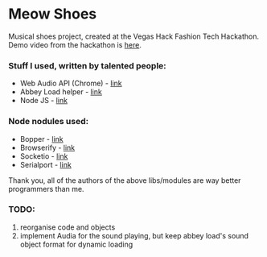 # Meow Shoes

Musical shoes project, created at the Vegas Hack Fashion Tech Hackathon.
Demo video from the hackathon is [here]("http://www.youtube.com/watch?v=1g3M6PILqqQ" "Meow Shoes Demo on Youtube").

### Stuff I used, written by talented people:
+ Web Audio API (Chrome) - [link]("http://chimera.labs.oreilly.com/books/1234000001552/ch01.html" "O'Reilly Guide to Audio API")
+ Abbey Load helper - [link]("http://stuartmemo.com/abbey-load/" "Abbey Load website")
+ Node JS - [link]("nodejs.org" "Node JS website")

### Node nodules used:
+ Bopper - [link]("https://npmjs.org/package/bopper")
+ Browserify - [link]("https://npmjs.org/package/browserify")
+ Socketio - [link]("https://npmjs.org/package/socket.io")
+ Serialport - [link]("https://npmjs.org/package/serialport")

Thank you, all of the authors of the above libs/modules are way better programmers than me.

### TODO:
1.  reorganise code and objects
2.  implement Audia for the sound playing, but keep abbey load's sound object format for dynamic loading
